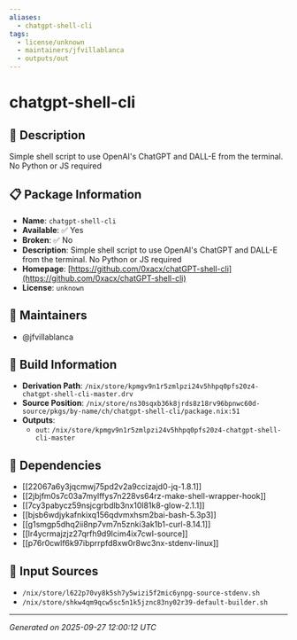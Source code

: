 ```yaml
---
aliases:
  - chatgpt-shell-cli
tags:
  - license/unknown
  - maintainers/jfvillablanca
  - outputs/out
---
```


# chatgpt-shell-cli

## 📝 Description

Simple shell script to use OpenAI's ChatGPT and DALL-E from the terminal. No Python or JS required

## 📋 Package Information

- **Name**: `chatgpt-shell-cli`
- **Available**: ✅ Yes
- **Broken**: ✅ No
- **Description**: Simple shell script to use OpenAI's ChatGPT and DALL-E from the terminal. No Python or JS required
- **Homepage**: [https://github.com/0xacx/chatGPT-shell-cli](https://github.com/0xacx/chatGPT-shell-cli)
- **License**: `unknown`
## 👥 Maintainers

- @jfvillablanca


## 🔧 Build Information

- **Derivation Path**: `/nix/store/kpmgv9n1r5zmlpzi24v5hhpq0pfs20z4-chatgpt-shell-cli-master.drv`
- **Source Position**: `/nix/store/ns30sqxb36k8jrds8z18rv96bpnwc60d-source/pkgs/by-name/ch/chatgpt-shell-cli/package.nix:51`
- **Outputs**:
  - `out`:  `/nix/store/kpmgv9n1r5zmlpzi24v5hhpq0pfs20z4-chatgpt-shell-cli-master`

## 🔗 Dependencies

- [[22067a6y3jqcmwj75pd2v2a9ccizajd0-jq-1.8.1]]
- [[2jbjfm0s7c03a7mylffys7n228vs64rz-make-shell-wrapper-hook]]
- [[7cy3pabycz59nsjcgrbdlb3nx10l81k8-glow-2.1.1]]
- [[bjsb6wdjykafnkixq156qdvmxhsm2bai-bash-5.3p3]]
- [[g1smgp5dhq2ii8np7vm7n5znki3ak1b1-curl-8.14.1]]
- [[lr4ycrmajzjz27qrfh9d9lcim4ix7cwl-source]]
- [[p76r0cwlf6k97ibprrpfd8xw0r8wc3nx-stdenv-linux]]

## 📁 Input Sources

- `/nix/store/l622p70vy8k5sh7y5wizi5f2mic6ynpg-source-stdenv.sh`
- `/nix/store/shkw4qm9qcw5sc5n1k5jznc83ny02r39-default-builder.sh`

---
*Generated on 2025-09-27 12:00:12 UTC*
